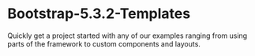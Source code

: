 # Bootstrap-5.3.2-Templates
Quickly get a project started with any of our examples ranging from using parts of the framework to custom components and layouts.
